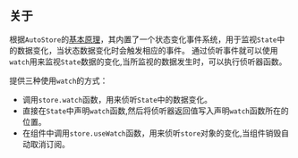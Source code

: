 ## 关于

根据`AutoStore`的[基本原理](../store/about)，其内置了一个状态变化事件系统，用于监视`State`中的数据变化，当状态数据变化时会触发相应的事件。
通过侦听事件就可以使用`watch`用来监视`State`数据的变化,当所监视的数据发生时，可以执行侦听器函数。

提供三种使用`watch`的方式：

- 调用`store.watch`函数，用来侦听`State`中的数据变化。
- 直接在`State`中声明`watch`函数,然后将侦听器返回值写入声明`watch`函数所在的位置。
- 在组件中调用`store.useWatch`函数，用来侦听`store`对象的变化,当组件销毁自动取消订阅。





